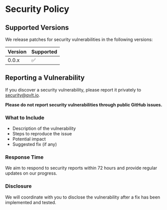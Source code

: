 # Security Policy

## Supported Versions

We release patches for security vulnerabilities in the following versions:

| Version | Supported          |
| ------- | ------------------ |
| 0.0.x   | :white_check_mark: |

## Reporting a Vulnerability

If you discover a security vulnerability, please report it privately to security@qvlt.io.

**Please do not report security vulnerabilities through public GitHub issues.**

### What to Include

- Description of the vulnerability
- Steps to reproduce the issue
- Potential impact
- Suggested fix (if any)

### Response Time

We aim to respond to security reports within 72 hours and provide regular updates on our progress.

### Disclosure

We will coordinate with you to disclose the vulnerability after a fix has been implemented and tested.
